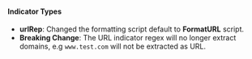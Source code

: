 #### Indicator Types
- **urlRep**: Changed the formatting script default to **FormatURL** script.
- **Breaking Change**: The URL indicator regex will no longer extract domains, e.g `www.test.com` will not be extracted as URL.